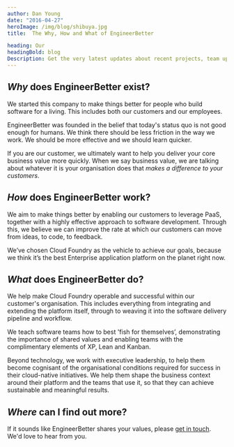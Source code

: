 ```yaml
---
author: Dan Young
date: "2016-04-27"
heroImage: /img/blog/shibuya.jpg
title:  The Why, How and What of EngineerBetter

heading: Our
headingBold: blog
Description: Get the very latest updates about recent projects, team updates, thoughts and industry news from our team of EngineerBetter experts.
---
```


## _Why_ does EngineerBetter exist?

We started this company to make things better for people who build software for a living. This includes both our customers and our employees.

EngineerBetter was founded in the belief that today's status quo is not good enough for humans. We think there should be less friction in the way we work. We should be more effective and we should learn quicker.
<!--more-->
If you are our customer, we ultimately want to help you deliver your core business value more quickly.  When we say business value, we are talking about whatever it is your organisation does that *makes a difference to your customers*.

## _How_ does EngineerBetter work?

We aim to make things better by enabling our customers to leverage PaaS, together with a highly effective approach to software development. Through this, we believe we can improve the rate at which our customers can move from ideas, to code, to feedback.

We’ve chosen Cloud Foundry as the vehicle to achieve our goals, because we think it’s the best Enterprise application platform on the planet right now.

## _What_ does EngineerBetter do?

We help make Cloud Foundry operable and successful within our customer's organisation. This includes everything from integrating and extending the platform itself, through to weaving it into the software delivery pipeline and workflow.

We teach software teams how to best 'fish for themselves’, demonstrating the importance of shared values and enabling teams with the complimentary elements of XP, Lean and Kanban.

Beyond technology, we work with executive leadership, to help them become cognisant of the organisational conditions required for success in their cloud-native initiatives. We help them shape the business context around their platform and the teams that use it, so that they can achieve sustainable and meaningful results.

## _Where_ can I find out more?

If it sounds like EngineerBetter shares your values, please [get in touch](mailto:contact@engineerbetter.com). We'd love to hear from you.
